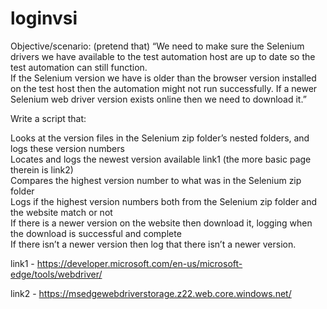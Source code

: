 # loginvsi

Objective/scenario: (pretend that) “We need to make sure the Selenium drivers we have available to the test automation host are up to date so the test automation can still function.<br />
If the Selenium version we have is older than the browser version installed on the test host then the automation might not run successfully.
If a newer Selenium web driver version exists online then we need to download it.”<br />

Write a script that:<br />

Looks at the version files in the Selenium zip folder’s nested folders, and logs these version numbers<br />
Locates and logs the newest version available link1 (the more basic page therein is link2)<br />
Compares the highest version number to what was in the Selenium zip folder<br />
Logs if the highest version numbers both from the Selenium zip folder and the website match or not<br />
If there is a newer version on the  website then download it, logging when the download is successful and complete<br />
If there isn’t a newer version then log that there isn’t a newer version.<br />


link1 - https://developer.microsoft.com/en-us/microsoft-edge/tools/webdriver/

link2 - https://msedgewebdriverstorage.z22.web.core.windows.net/
